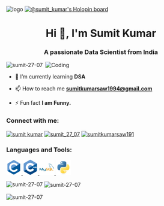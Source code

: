 ![logo](https://github.com/sumit-27-07/sumit-27-07/blob/main/image_processing20191213-6403-1j99nlm.gif)
[![@sumit_kumar's Holopin board](https://holopin.me/sumit_kumar)](https://holopin.io/@sumit_kumar)

<h1 align="center">Hi 👋, I'm Sumit Kumar</h1>
<h3 align="center">A passionate Data Scientist from India</h3>
<img align="right" alt="Coding" width="400" src="https://cdn.dribbble.com/users/1162077/screenshots/3848914/programmer.gif">

<p align="left"> <img src="https://komarev.com/ghpvc/?username=sumit-27-07&label=Profile%20views&color=0e75b6&style=flat" alt="sumit-27-07" /> </p>

- 🌱 I’m currently learning **DSA**

- 📫 How to reach me **sumitkumarsaw1994@gmail.com**

- ⚡ Fun fact **I am Funny.**

<h3 align="left">Connect with me:</h3>
<p align="left">
<a href="https://www.linkedin.com/in/sumit-kumar2003/" target="blank"><img align="center" src="https://raw.githubusercontent.com/rahuldkjain/github-profile-readme-generator/master/src/images/icons/Social/linked-in-alt.svg" alt="sumit kumar" height="30" width="40" /></a>
<a href="https://instagram.com/sumit_27_07" target="blank"><img align="center" src="https://raw.githubusercontent.com/rahuldkjain/github-profile-readme-generator/master/src/images/icons/Social/instagram.svg" alt="sumit_27_07" height="30" width="40" /></a>
<a href="https://www.hackerrank.com/sumitkumarsaw191" target="blank"><img align="center" src="https://raw.githubusercontent.com/rahuldkjain/github-profile-readme-generator/master/src/images/icons/Social/hackerrank.svg" alt="sumitkumarsaw191" height="30" width="40" /></a>
</p>

<h3 align="left">Languages and Tools:</h3>
<p align="left"> <a href="https://www.cprogramming.com/" target="_blank" rel="noreferrer"> <img src="https://raw.githubusercontent.com/devicons/devicon/master/icons/c/c-original.svg" alt="c" width="40" height="40"/> </a> <a href="https://www.w3schools.com/cpp/" target="_blank" rel="noreferrer"> <img src="https://raw.githubusercontent.com/devicons/devicon/master/icons/cplusplus/cplusplus-original.svg" alt="cplusplus" width="40" height="40"/> </a> <a href="https://www.mysql.com/" target="_blank" rel="noreferrer"> <img src="https://raw.githubusercontent.com/devicons/devicon/master/icons/mysql/mysql-original-wordmark.svg" alt="mysql" width="40" height="40"/> </a> <a href="https://www.python.org" target="_blank" rel="noreferrer"> <img src="https://raw.githubusercontent.com/devicons/devicon/master/icons/python/python-original.svg" alt="python" width="40" height="40"/> </a> </p>

<p><img align="left" src="https://github-readme-stats.vercel.app/api/top-langs?username=sumit-27-07&show_icons=true&locale=en&layout=compact" alt="sumit-27-07" /></p>

<p>&nbsp;<img align="center" src="https://github-readme-stats.vercel.app/api?username=sumit-27-07&show_icons=true&locale=en" alt="sumit-27-07" /></p>

<p><img align="center" src="https://github-readme-streak-stats.herokuapp.com/?user=sumit-27-07&" alt="sumit-27-07" /></p>
